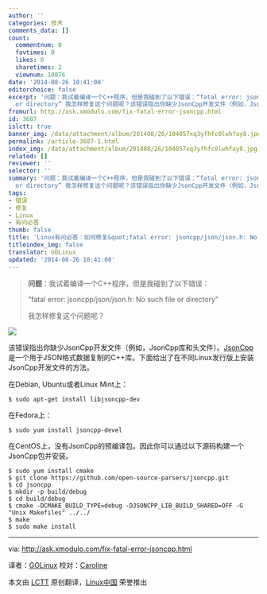 ```yaml
---
author: ''
categories: 技术
comments_data: []
count:
  commentnum: 0
  favtimes: 0
  likes: 0
  sharetimes: 2
  viewnum: 10876
date: '2014-08-26 10:41:00'
editorchoice: false
excerpt: '问题：我试着编译一个C++程序，但是我碰到了以下错误：“fatal error: jsoncpp/json/json.h: No such file
  or directory” 我怎样修复这个问题呢？该错误指出你缺少JsonCpp开发文件（例如，JsonCpp库和头文件）。JsonCpp是一个用于JSON格式数据复制的C++库。下面给出了在不同Linux发行版上安装JsonCpp开发文件的方法。'
fromurl: http://ask.xmodulo.com/fix-fatal-error-jsoncpp.html
id: 3687
islctt: true
banner_img: /data/attachment/album/201408/26/104057xq3yfhfc0lwhfay8.jpg
permalink: /article-3687-1.html
index_img: /data/attachment/album/201408/26/104057xq3yfhfc0lwhfay8.jpg.thumb.jpg
related: []
reviewer: ''
selector: ''
summary: '问题：我试着编译一个C++程序，但是我碰到了以下错误：“fatal error: jsoncpp/json/json.h: No such file
  or directory” 我怎样修复这个问题呢？该错误指出你缺少JsonCpp开发文件（例如，JsonCpp库和头文件）。JsonCpp是一个用于JSON格式数据复制的C++库。下面给出了在不同Linux发行版上安装JsonCpp开发文件的方法。'
tags:
- 错误
- 修复
- Linux
- 有问必答
thumb: false
title: 'Linux有问必答：如何修复&quot;fatal error: jsoncpp/json/json.h: No such file...&quot;'
titleindex_img: false
translator: GOLinux
updated: '2014-08-26 10:41:00'
---
```



> 
> **问题**：我试着编译一个C++程序，但是我碰到了以下错误：
> 
> 
> “fatal error: jsoncpp/json/json.h: No such file or directory”
> 
> 
> 我怎样修复这个问题呢？
> 
> 
> 


![](/data/attachment/album/201408/26/104057xq3yfhfc0lwhfay8.jpg)


该错误指出你缺少JsonCpp开发文件（例如，JsonCpp库和头文件）。[JsonCpp](https://github.com/open-source-parsers/jsoncpp)是一个用于JSON格式数据复制的C++库。下面给出了在不同Linux发行版上安装JsonCpp开发文件的方法。


在Debian, Ubuntu或者Linux Mint上：



```
$ sudo apt-get install libjsoncpp-dev

```

在Fedora上：



```
$ sudo yum install jsoncpp-devel

```

在CentOS上，没有JsonCpp的预编译包。因此你可以通过以下源码构建一个JsonCpp包并安装。



```
$ sudo yum install cmake
$ git clone https://github.com/open-source-parsers/jsoncpp.git
$ cd jsoncpp
$ mkdir -p build/debug
$ cd build/debug
$ cmake -DCMAKE_BUILD_TYPE=debug -DJSONCPP_LIB_BUILD_SHARED=OFF -G "Unix Makefiles" ../../
$ make
$ sudo make install 

```



---


via: <http://ask.xmodulo.com/fix-fatal-error-jsoncpp.html>


译者：[GOLinux](https://github.com/GOLinux) 校对：[Caroline](https://github.com/carolinewuyan)


本文由 [LCTT](https://github.com/LCTT/TranslateProject) 原创翻译，[Linux中国](http://linux.cn/) 荣誉推出